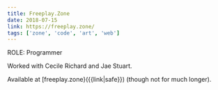 ```yaml
---
title: Freeplay.Zone
date: 2018-07-15
link: https://freeplay.zone/
tags: ['zone', 'code', 'art', 'web']
---
```


ROLE: Programmer

Worked with Cecile Richard and Jae Stuart.

Available at [freeplay.zone}({{link|safe}}) (though not for much longer).
